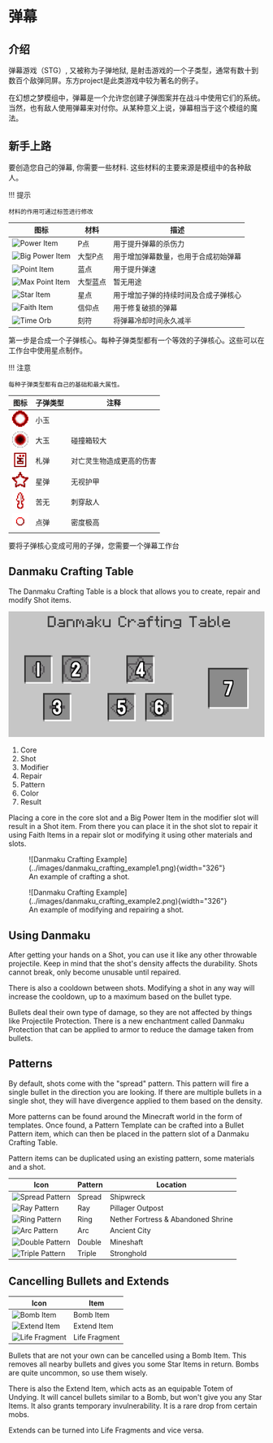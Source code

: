 # 弹幕

## 介绍

弹幕游戏（STG）, 又被称为子弹地狱, 是射击游戏的一个子类型，通常有数十到数百个敌弹同屏。东方project是此类游戏中较为著名的例子。

在幻想之梦模组中，弹幕是一个允许您创建子弹图案并在战斗中使用它们的系统。当然，也有敌人使用弹幕来对付你。从某种意义上说，弹幕相当于这个模组的魔法。

## 新手上路

要创造您自己的弹幕, 你需要一些材料. 这些材料的主要来源是模组中的各种敌人。

!!! 提示

    材料的作用可通过标签进行修改


图标  |   材料   | 描述
-----|----------|------------
<img alt="Power Item" width="16" src="https://raw.githubusercontent.com/Maxmani/arcadian-dream/HEAD/src/main/resources/assets/arcadiandream/textures/item/power_item.png"/> | P点 | 用于提升弹幕的杀伤力
<img alt="Big Power Item" width="16" src="https://raw.githubusercontent.com/Maxmani/arcadian-dream/HEAD/src/main/resources/assets/arcadiandream/textures/item/big_power_item.png"/> | 大型P点 | 用于增加弹幕数量，也用于合成初始弹幕
<img alt="Point Item" width="16" src="https://raw.githubusercontent.com/Maxmani/arcadian-dream/HEAD/src/main/resources/assets/arcadiandream/textures/item/point_item.png"/> | 蓝点 | 用于提升弹速
<img alt="Max Point Item" width="16" src="https://raw.githubusercontent.com/Maxmani/arcadian-dream/HEAD/src/main/resources/assets/arcadiandream/textures/item/max_point_item.png"/> | 大型蓝点 | 暂无用途
<img alt="Star Item" width="16" src="https://raw.githubusercontent.com/Maxmani/arcadian-dream/HEAD/src/main/resources/assets/arcadiandream/textures/item/star_item.png"/> | 星点 | 用于增加子弹的持续时间及合成子弹核心
<img alt="Faith Item" width="16" src="https://raw.githubusercontent.com/Maxmani/arcadian-dream/HEAD/src/main/resources/assets/arcadiandream/textures/item/faith_item.png"/> | 信仰点 | 用于修复破损的弹幕
<img alt="Time Orb" width="16" src="https://raw.githubusercontent.com/Maxmani/arcadian-dream/HEAD/src/main/resources/assets/arcadiandream/textures/item/time_orb.png"/> | 刻符 | 将弹幕冷却时间永久减半

第一步是合成一个子弹核心。每种子弹类型都有一个等效的子弹核心。这些可以在工作台中使用星点制作。

!!! 注意

    每种子弹类型都有自己的基础和最大属性。

图标 | 子弹类型 | 注释
-----|-------------|-----------
![Circle](../images/circle_shot.png) | 小玉 |
![Bubble](../images/bubble_shot.png) | 大玉 | 碰撞箱较大
![Amulet](../images/amulet_shot.png) | 札弹 | 对亡灵生物造成更高的伤害
![Star](../images/star_shot.png) | 星弹 | 无视护甲
![Kunai](../images/kunai_shot.png) | 苦无 | 刺穿敌人
![Pellet](../images/pellet_shot.png) | 点弹 | 密度极高

要将子弹核心变成可用的子弹，您需要一个弹幕工作台

## Danmaku Crafting Table

The Danmaku Crafting Table is a block that allows you to create, repair and modify Shot items.

![Danmaku Crafting Table](../images/danmaku_crafting_table.png)

1. Core
2. Shot
3. Modifier
4. Repair
5. Pattern
6. Color
7. Result

Placing a core in the core slot and a Big Power Item in the modifier slot will result in a Shot item. From there you can place it in the shot slot to repair it using Faith Items in a repair slot or modifying it using other materials and slots.

<figure markdown>
  ![Danmaku Crafting Example](../images/danmaku_crafting_example1.png){width="326"}
  <figcaption>An example of crafting a shot.</figcaption>
</figure>

<figure markdown>
  ![Danmaku Crafting Example](../images/danmaku_crafting_example2.png){width="326"}
  <figcaption>An example of modifying and repairing a shot.</figcaption>
</figure>

## Using Danmaku

After getting your hands on a Shot, you can use it like any other throwable projectile. Keep in mind that the shot's density affects the durability. Shots cannot break, only become unusable until repaired.

There is also a cooldown between shots. Modifying a shot in any way will increase the cooldown, up to a maximum based on the bullet type.

Bullets deal their own type of damage, so they are not affected by things like Projectile Protection. There is a new enchantment called Danmaku Protection that can be applied to armor to reduce the damage taken from bullets.

## Patterns

By default, shots come with the "spread" pattern. This pattern will fire a single bullet in the direction you are looking. If there are multiple bullets in a single shot, they will have divergence applied to them based on the density.

More patterns can be found around the Minecraft world in the form of templates. Once found, a Pattern Template can be crafted into a Bullet Pattern item, which can then be placed in the pattern slot of a Danmaku Crafting Table.

Pattern items can be duplicated using an existing pattern, some materials and a shot.

Icon | Pattern | Location
-----|---------|---------
<img alt="Spread Pattern" width="16" src="https://raw.githubusercontent.com/Maxmani/arcadian-dream/HEAD/src/main/resources/assets/arcadiandream/textures/item/spread_pattern.png"/> | Spread | Shipwreck
<img alt="Ray Pattern" width="16" src="https://raw.githubusercontent.com/Maxmani/arcadian-dream/HEAD/src/main/resources/assets/arcadiandream/textures/item/ray_pattern.png"/> | Ray | Pillager Outpost
<img alt="Ring Pattern" width="16" src="https://raw.githubusercontent.com/Maxmani/arcadian-dream/HEAD/src/main/resources/assets/arcadiandream/textures/item/ring_pattern.png"/> | Ring | Nether Fortress & Abandoned Shrine
<img alt="Arc Pattern" width="16" src="https://raw.githubusercontent.com/Maxmani/arcadian-dream/HEAD/src/main/resources/assets/arcadiandream/textures/item/arc_pattern.png"/> | Arc | Ancient City
<img alt="Double Pattern" width="16" src="https://raw.githubusercontent.com/Maxmani/arcadian-dream/HEAD/src/main/resources/assets/arcadiandream/textures/item/double_pattern.png"/> | Double | Mineshaft
<img alt="Triple Pattern" width="16" src="https://raw.githubusercontent.com/Maxmani/arcadian-dream/HEAD/src/main/resources/assets/arcadiandream/textures/item/triple_pattern.png"/> | Triple | Stronghold

## Cancelling Bullets and Extends

Icon | Item
-----|-----
<img alt="Bomb Item" width="16" src="https://raw.githubusercontent.com/Maxmani/arcadian-dream/HEAD/src/main/resources/assets/arcadiandream/textures/item/bomb_item.png"/> | Bomb Item
<img alt="Extend Item" width="16" src="https://raw.githubusercontent.com/Maxmani/arcadian-dream/HEAD/src/main/resources/assets/arcadiandream/textures/item/extend_item.png"/> | Extend Item
<img alt="Life Fragment" width="16" src="https://raw.githubusercontent.com/Maxmani/arcadian-dream/HEAD/src/main/resources/assets/arcadiandream/textures/item/life_fragment.png"/> | Life Fragment

Bullets that are not your own can be cancelled using a Bomb Item. This removes all nearby bullets and gives you some Star Items in return. Bombs are quite uncommon, so use them wisely.

There is also the Extend Item, which acts as an equipable Totem of Undying. It will cancel bullets similar to a Bomb, but won't give you any Star Items. It also grants temporary invulnerability. It is a rare drop from certain mobs.

Extends can be turned into Life Fragments and vice versa.